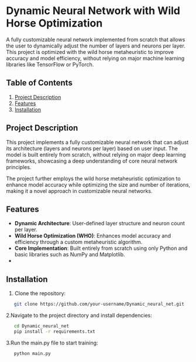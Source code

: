 # Dynamic Neural Network with Wild Horse Optimization
A fully customizable neural network implemented from scratch that allows the user to dynamically adjust the number of layers and neurons per layer. This project is optimized with the wild horse metaheuristic to improve accuracy and model efficiency, without relying on major machine learning libraries like TensorFlow or PyTorch.

## Table of Contents
1. [Project Description](#project-description)
2. [Features](#features)
3. [Installation](#Installation)


## Project Description
This project implements a fully customizable neural network that can adjust its architecture (layers and neurons per layer) based on user input. The model is built entirely from scratch, without relying on major deep learning frameworks, showcasing a deep understanding of core neural network principles.

The project further employs the wild horse metaheuristic optimization to enhance model accuracy while optimizing the size and number of iterations, making it a novel approach in customizable neural networks.

## Features
- **Dynamic Architecture**: User-defined layer structure and neuron count per layer.
- **Wild Horse Optimization (WHO)**: Enhances model accuracy and efficiency through a custom metaheuristic algorithm.
- **Core Implementation**: Built entirely from scratch using only Python and basic libraries such as NumPy and Matplotlib.
- 
## Installation
1. Clone the repository:
```bash
   git clone https://github.com/your-username/Dynamic_neural_net.git
```   
2.Navigate to the project directory and install dependencies:
```bash
   cd Dynamic_neural_net
   pip install -r requirements.txt
```
3.Run the main.py file to start training:
```bash
   python main.py
```
